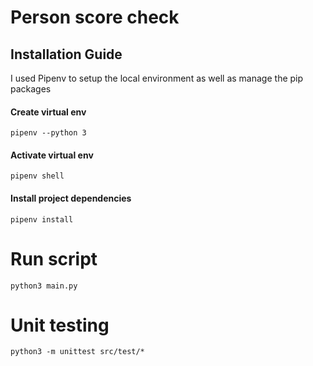 # Person score check

## Installation Guide

I used Pipenv to setup the local environment as well as manage the pip packages

#### Create virtual env

```
pipenv --python 3
```

#### Activate virtual env

```
pipenv shell
```

#### Install project dependencies

```
pipenv install
```

# Run script

```
python3 main.py
```

# Unit testing

```
python3 -m unittest src/test/*
```
